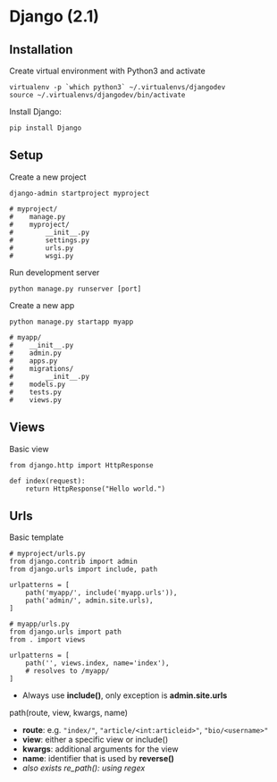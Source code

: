 # Django (2.1)

## Installation
Create virtual environment with Python3 and activate
```
virtualenv -p `which python3` ~/.virtualenvs/djangodev
source ~/.virtualenvs/djangodev/bin/activate
```

Install Django: 
```
pip install Django
```

## Setup
Create a new project
```
django-admin startproject myproject

# myproject/
#    manage.py
#    myproject/
#        __init__.py
#        settings.py
#        urls.py
#        wsgi.py
```

Run development server
```
python manage.py runserver [port]
```

Create a new app
```
python manage.py startapp myapp

# myapp/
#    __init__.py
#    admin.py
#    apps.py
#    migrations/
#        __init__.py
#    models.py
#    tests.py
#    views.py
```

## Views
Basic view
```
from django.http import HttpResponse

def index(request):
    return HttpResponse("Hello world.")
```

## Urls
Basic template
```
# myproject/urls.py
from django.contrib import admin
from django.urls import include, path

urlpatterns = [
    path('myapp/', include('myapp.urls')),
    path('admin/', admin.site.urls),
]

# myapp/urls.py
from django.urls import path
from . import views

urlpatterns = [
    path('', views.index, name='index'),
    # resolves to /myapp/
]
```
- Always use **include()**, only exception is **admin.site.urls**


path(route, view, kwargs, name)
- **route**: e.g. `"index/"`, `"article/<int:articleid>"`, `"bio/<username>"`
- **view**: either a specific view or include()
- **kwargs**: additional arguments for the view
- **name**: identifier that is used by **reverse()**
- *also exists re_path(): using regex*

